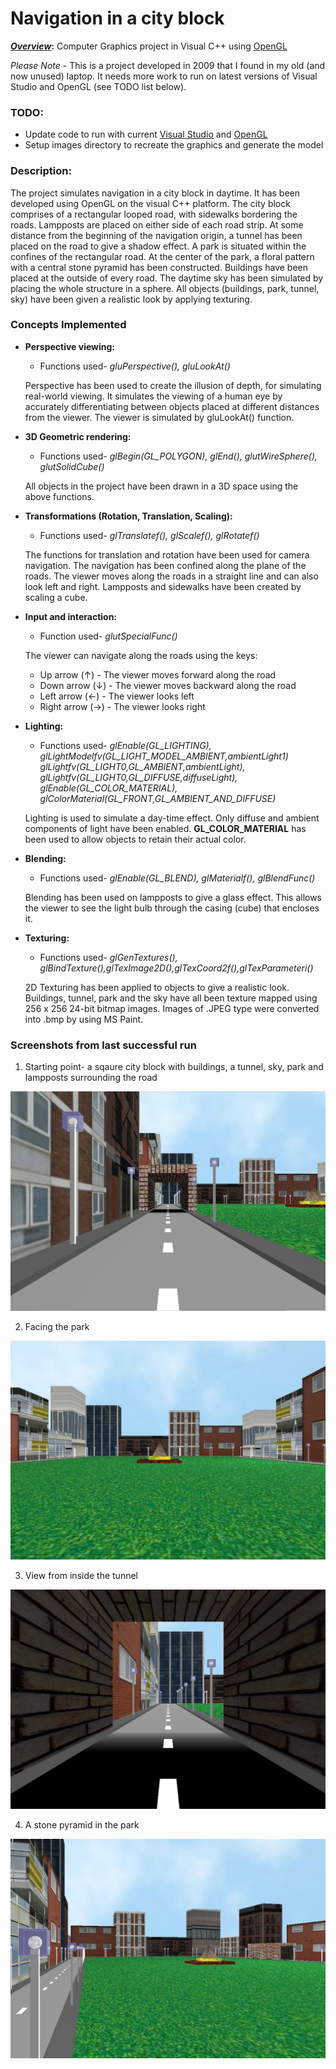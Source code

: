 # Navigation in a city block
**_<ins>Overview</ins>_:** Computer Graphics project in Visual C++ using [OpenGL](https://www.opengl.org/)

*Please Note* - This is a project developed in 2009 that I found in my old (and now unused) laptop. It needs more work to run on latest versions of Visual Studio and OpenGL (see TODO list below).

### TODO:
* Update code to run with current [Visual Studio](https://visualstudio.microsoft.com/downloads/) and [OpenGL](https://www.opengl.org/)
* Setup images directory to recreate the graphics and generate the model

### Description:

The project simulates navigation in a city block in daytime. It has been developed using OpenGL on the visual C++ platform. The city block comprises of a rectangular looped road, with sidewalks bordering the roads. Lampposts are placed on either side of each road strip. At some distance from the beginning of the navigation origin, a tunnel has been placed on the road to give a shadow effect. A park is situated within the confines of the rectangular road. At the center of the park, a floral pattern with a central stone pyramid has been constructed. Buildings have been placed at the outside of every road. The daytime sky has been simulated by placing the whole structure in a sphere. All objects (buildings, park, tunnel, sky) have been given a realistic look by applying texturing.

### Concepts Implemented

- **Perspective viewing:**
    - Functions used-  *gluPerspective(), gluLookAt()*

    Perspective has been used to create the illusion of depth, for simulating real-world viewing. It simulates the viewing of a human eye by accurately differentiating between objects placed at different distances from the viewer. The viewer is simulated by gluLookAt() function.

- **3D Geometric rendering:**
    - Functions used-  *glBegin(GL_POLYGON), glEnd(), glutWireSphere(), glutSolidCube()*
    
    All objects in the project have been drawn in a 3D space using the above functions. 

- **Transformations (Rotation, Translation, Scaling):**
    - Functions used- *glTranslatef(), glScalef(), glRotatef()*
    
    The functions for translation and rotation have been used for camera navigation. The navigation has been confined along the plane of the roads. The viewer moves along the roads in a straight line and can also look left and right. Lampposts and sidewalks have been created by scaling a cube.

- **Input and interaction:**
    - Function used- *glutSpecialFunc()*
    
    The viewer can navigate along the roads using the keys:

    - Up arrow (&#8593;) - The viewer moves forward along the road
    - Down arrow (&#8595;) - The viewer moves backward along the road
    - Left arrow (&#8592;) - The viewer looks left
    - Right arrow (&#8594;) - The viewer looks right

- **Lighting:**
    - Functions used- *glEnable(GL_LIGHTING), glLightModelfv(GL_LIGHT_MODEL_AMBIENT,ambientLight1)  glLightfv(GL_LIGHT0,GL_AMBIENT,ambientLight), glLightfv(GL_LIGHT0,GL_DIFFUSE,diffuseLight), glEnable(GL_COLOR_MATERIAL), glColorMaterial(GL_FRONT,GL_AMBIENT_AND_DIFFUSE)*

    Lighting is used to simulate a day-time effect. Only diffuse and ambient components of light have been enabled. **GL_COLOR_MATERIAL** has been used to allow objects to retain their actual color.

- **Blending:**
    - Functions used- *glEnable(GL_BLEND), glMaterialf(), glBlendFunc()*
    
    Blending has been used on lampposts to give a glass effect. This allows the viewer to see the light bulb through the casing (cube) that encloses it.

- **Texturing:**
    - Functions used- *glGenTextures(), glBindTexture(),glTexImage2D(),glTexCoord2f(),glTexParameteri()*
    
    2D Texturing has been applied to objects to give a realistic look. Buildings, tunnel, park and the sky have all been texture mapped using 256 x 256 24-bit bitmap images. Images of .JPEG type were converted into .bmp by using MS Paint.

### Screenshots from last successful run

1. Starting point- a sqaure city block with buildings, a tunnel, sky, park and lampposts surrounding the road

![Road](images/1_Road_Start.jpg "Starting view- facing the tunnel")

2. Facing the park

![Park](images/2_Park.jpg "Looking towards the park")

3. View from inside the tunnel

![Tunnel](images/3_Inside_Tunnel.jpg "Inside the tunnel")

4. A stone pyramid in the park

![Pyramid](images/4_Pyramid.jpg "Pyramid structure in the park")